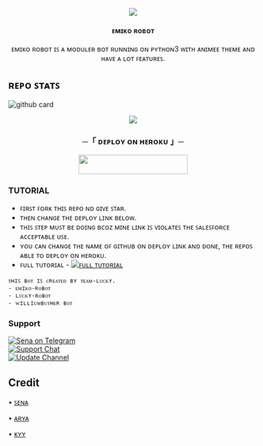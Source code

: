 <p align="center">
  <img src="https://telegra.ph/file/0d96581fcc4b548fa5515.jpg">
</p>

<h4><p align="center"> ᴇᴍɪᴋᴏ ʀᴏʙᴏᴛ </p></h4>

<p align="center">ᴇᴍɪᴋᴏ ʀᴏʙᴏᴛ ɪꜱ ᴀ ᴍᴏᴅᴜʟᴇʀ ʙᴏᴛ ʀᴜɴɴɪɴɢ ᴏɴ ᴘʏᴛʜᴏɴ3 ᴡɪᴛʜ ᴀɴɪᴍᴇᴇ ᴛʜᴇᴍᴇ ᴀɴᴅ ʜᴀᴠᴇ ᴀ ʟᴏᴛ ꜰᴇᴀᴛᴜʀᴇꜱ.</p>

## ʀᴇᴘᴏ ꜱᴛᴀᴛꜱ
![github card](https://github-readme-stats.vercel.app/api/pin/?username=mrluckyxd&repo=LUCKY-ROBOT&theme=gray)


<p align="center">
  <img src="https://telegra.ph/file/36be820a8775f0bfc773e.jpg">
</p>

<h3 align="center">
    ─「 ᴅᴇᴩʟᴏʏ ᴏɴ ʜᴇʀᴏᴋᴜ 」─
</h3>

<p align="center"><a href="https://dashboard.heroku.com/new?template=https://github.com/nirbhay1664/EMIKO-ROBOT"> <img src="https://img.shields.io/badge/Deploy%20On%20Heroku-pink?style=for-the-badge&logo=heroku" width="220" height="38.45"/></a></p>



### TUTORIAL

- ꜰɪʀꜱᴛ ꜰᴏʀᴋ ᴛʜɪꜱ ʀᴇᴘᴏ ɴᴅ ɢɪᴠᴇ ꜱᴛᴀʀ.
- ᴛʜᴇɴ ᴄʜᴀɴɢᴇ ᴛʜᴇ ᴅᴇᴘʟᴏʏ ʟɪɴᴋ ʙᴇʟᴏᴡ.
- ᴛʜɪꜱ ꜱᴛᴇᴘ ᴍᴜꜱᴛ ʙᴇ ᴅᴏɪɴɢ ʙᴄᴏᴢ ᴍɪɴᴇ ʟɪɴᴋ ɪꜱ ᴠɪᴏʟᴀᴛᴇꜱ ᴛʜᴇ ꜱᴀʟᴇꜱꜰᴏʀᴄᴇ ᴀᴄᴄᴇᴘᴛᴀʙʟᴇ ᴜꜱᴇ.
- ʏᴏᴜ ᴄᴀɴ ᴄʜᴀɴɢᴇ ᴛʜᴇ ɴᴀᴍᴇ ᴏꜰ ɢɪᴛʜᴜʙ ᴏɴ ᴅᴇᴘʟᴏʏ ʟɪɴᴋ ᴀɴᴅ ᴅᴏɴᴇ, ᴛʜᴇ ʀᴇᴘᴏꜱ ᴀʙʟᴇ ᴛᴏ ᴅᴇᴘʟᴏʏ ᴏɴ ʜᴇʀᴏᴋᴜ.
- ꜰᴜʟʟ ᴛᴜᴛᴏʀɪᴀʟ - [![ꜰᴜʟʟ ᴛᴜᴛᴏʀɪᴀʟ](https://img.shields.io/badge/Watch%20Now-blue)](https://youtu.be/GMaYMYhf_Vk)


```
ᴛʜɪꜱ ʙᴏᴛ ɪꜱ ᴄʀᴇᴀᴛᴇᴅ ʙʏ ᴛᴇᴀᴍ-ʟᴜᴄᴋʏ.
- ᴇᴍɪᴋᴏ-ʀᴏʙᴏᴛ
- ʟᴜᴄᴋʏ-ʀᴏʙᴏᴛ
- ᴡɪʟʟɪᴜᴍʙᴜᴛʜᴇʀ ʙᴏᴛ
```

### Support
<p>
<a href="https://t.me/luckyxbots"> <img src="https://img.shields.io/badge/𝗟𝘂𝗰𝗸𝘆-𝘅𝗗-blue?&logo=telegram" alt="Sena on Telegram" /> </a><br>
<a href="https://t.me/lobe_ju"> <img src="https://img.shields.io/badge/Support-Chat-blue?&logo=telegram" alt="Support Chat" /> </a><br>
<a href="https://t.me/oye_golgappu"> <img src="https://img.shields.io/badge/Update-Channel-blue?&logo=telegram" alt="Update Channel" /> </a><br>
</p>

## Credit 

• [ꜱᴇɴᴀ](https://github.com/kennedy-ex)

• [ᴀʀʏᴀ](https://github.com/aryazakaria01)

• [ᴋʏʏ](https://github.com/zxcskyy)
